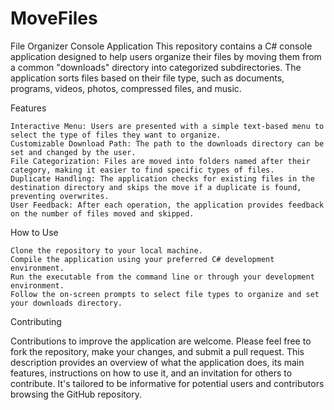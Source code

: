 # MoveFiles
File Organizer Console Application
This repository contains a C# console application designed to help users organize their files by moving them from a common "downloads" directory into categorized subdirectories. The application sorts files based on their file type, such as documents, programs, videos, photos, compressed files, and music.

Features

    Interactive Menu: Users are presented with a simple text-based menu to select the type of files they want to organize.
    Customizable Download Path: The path to the downloads directory can be set and changed by the user.
    File Categorization: Files are moved into folders named after their category, making it easier to find specific types of files.
    Duplicate Handling: The application checks for existing files in the destination directory and skips the move if a duplicate is found, preventing overwrites.
    User Feedback: After each operation, the application provides feedback on the number of files moved and skipped.

How to Use

    Clone the repository to your local machine.
    Compile the application using your preferred C# development environment.
    Run the executable from the command line or through your development environment.
    Follow the on-screen prompts to select file types to organize and set your downloads directory.

Contributing

Contributions to improve the application are welcome. Please feel free to fork the repository, make your changes, and submit a pull request. This description provides an overview of what the application does, its main features, instructions on how to use it, and an invitation for others to contribute. It's tailored to be informative for potential users and contributors browsing the GitHub repository.